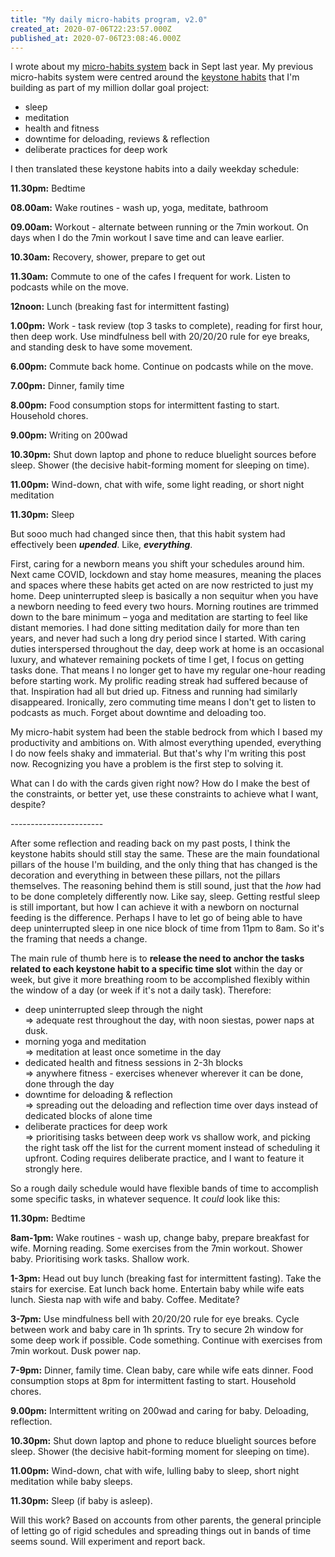 ```yaml
---
title: "My daily micro-habits program, v2.0"
created_at: 2020-07-06T22:23:57.000Z
published_at: 2020-07-06T23:08:46.000Z
---
```

I wrote about my [micro-habits system](https://cowriters.app/words/my-daily-micro-habits-program-263985d6e7102e4b35) back in Sept last year. My previous micro-habits system were centred around the [keystone habits](https://200wordsaday.com/words/how-do-i-make-a-million-dollars-7-keystone-habit-systems-251035d5566a6e5b98) that I'm building as part of my million dollar goal project:  

  

*   sleep
*   meditation
*   health and fitness
*   downtime for deloading, reviews & reflection
*   deliberate practices for deep work

  

I then translated these keystone habits into a daily weekday schedule:

  

**11.30pm:** Bedtime

**08.00am:** Wake routines - wash up, yoga, meditate, bathroom

**09.00am:** Workout - alternate between running or the 7min workout. On days when I do the 7min workout I save time and can leave earlier.

**10.30am:** Recovery, shower, prepare to get out

**11.30am:** Commute to one of the cafes I frequent for work. Listen to podcasts while on the move.

**12noon:** Lunch (breaking fast for intermittent fasting)

**1.00pm:** Work - task review (top 3 tasks to complete), reading for first hour, then deep work. Use mindfulness bell with 20/20/20 rule for eye breaks, and standing desk to have some movement.

**6.00pm:** Commute back home. Continue on podcasts while on the move.

**7.00pm:** Dinner, family time

**8.00pm:** Food consumption stops for intermittent fasting to start. Household chores.

**9.00pm:** Writing on 200wad

**10.30pm:** Shut down laptop and phone to reduce bluelight sources before sleep. Shower (the decisive habit-forming moment for sleeping on time).

**11.00pm:** Wind-down, chat with wife, some light reading, or short night meditation

**11.30pm:** Sleep

  

But sooo much had changed since then, that this habit system had effectively been _**upended**_. Like, _**everything**_. 

  

First, caring for a newborn means you shift your schedules around him. Next came COVID, lockdown and stay home measures, meaning the places and spaces where these habits get acted on are now restricted to just my home. Deep uninterrupted sleep is basically a non sequitur when you have a newborn needing to feed every two hours. Morning routines are trimmed down to the bare minimum – yoga and meditation are starting to feel like distant memories. I had done sitting meditation daily for more than ten years, and never had such a long dry period since I started. With caring duties interspersed throughout the day, deep work at home is an occasional luxury, and whatever remaining pockets of time I get, I focus on getting tasks done. That means I no longer get to have my regular one-hour reading before starting work. My prolific reading streak had suffered because of that. Inspiration had all but dried up. Fitness and running had similarly disappeared. Ironically, zero commuting time means I don't get to listen to podcasts as much. Forget about downtime and deloading too.

  

My micro-habit system had been the stable bedrock from which I based my productivity and ambitions on. With almost everything upended, everything I do now feels shaky and immaterial. But that's why I'm writing this post now. Recognizing you have a problem is the first step to solving it.

  

What can I do with the cards given right now? How do I make the best of the constraints, or better yet, use these constraints to achieve what I want, despite?

  

\-----------------------

  

After some reflection and reading back on my past posts, I think the keystone habits should still stay the same. These are the main foundational pillars of the house I'm building, and the only thing that has changed is the decoration and everything in between these pillars, not the pillars themselves. The reasoning behind them is still sound, just that the _how_ had to be done completely differently now. Like say, sleep. Getting restful sleep is still important, but how I can achieve it with a newborn on nocturnal feeding is the difference. Perhaps I have to let go of being able to have deep uninterrupted sleep in one nice block of time from 11pm to 8am. So it's the framing that needs a change. 

  

The main rule of thumb here is to **release the need to anchor the tasks related to each keystone habit to a specific time slot** within the day or week, but give it more breathing room to be accomplished flexibly within the window of a day (or week if it's not a daily task). Therefore:

  

*   deep uninterrupted sleep through the night  
    \=> adequate rest throughout the day, with noon siestas, power naps at dusk.
*   morning yoga and meditation  
    \=> meditation at least once sometime in the day
*   dedicated health and fitness sessions in 2-3h blocks  
    \=> anywhere fitness - exercises whenever wherever it can be done, done through the day
*   downtime for deloading & reflection  
    \=> spreading out the deloading and reflection time over days instead of dedicated blocks of alone time
*   deliberate practices for deep work  
    \=> prioritising tasks between deep work vs shallow work, and picking the right task off the list for the current moment instead of scheduling it upfront. Coding requires deliberate practice, and I want to feature it strongly here.

  

So a rough daily schedule would have flexible bands of time to accomplish some specific tasks, in whatever sequence. It _could_ look like this:

  

**11.30pm:** Bedtime

**8am-1pm:** Wake routines - wash up, change baby, prepare breakfast for wife. Morning reading. Some exercises from the 7min workout. Shower baby. Prioritising work tasks. Shallow work.

**1-3pm:** Head out buy lunch (breaking fast for intermittent fasting). Take the stairs for exercise. Eat lunch back home. Entertain baby while wife eats lunch. Siesta nap with wife and baby. Coffee. Meditate?

**3-7pm:** Use mindfulness bell with 20/20/20 rule for eye breaks. Cycle between work and baby care in 1h sprints. Try to secure 2h window for some deep work if possible. Code something. Continue with exercises from 7min workout. Dusk power nap.

**7-9pm:** Dinner, family time. Clean baby, care while wife eats dinner. Food consumption stops at 8pm for intermittent fasting to start. Household chores.

**9.00pm:** Intermittent writing on 200wad and caring for baby. Deloading, reflection.

**10.30pm:** Shut down laptop and phone to reduce bluelight sources before sleep. Shower (the decisive habit-forming moment for sleeping on time).

**11.00pm:** Wind-down, chat with wife, lulling baby to sleep, short night meditation while baby sleeps.

**11.30pm:** Sleep (if baby is asleep).

  

Will this work? Based on accounts from other parents, the general principle of letting go of rigid schedules and spreading things out in bands of time seems sound. Will experiment and report back.
